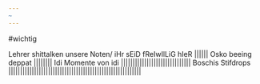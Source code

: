 ```yaml
---
~
---
```

#wichtig

Lehrer shittalken unsere Noten/ iHr sEiD fReIwIlLiG hIeR
|||||| 
Osko beeing deppat
||||||||
Idi Momente von idi
||||||||||||||||||||||||||||||
Boschis Stifdrops
|||||||||||||||||||||||||||||||||||||||||||||||||||||||||
